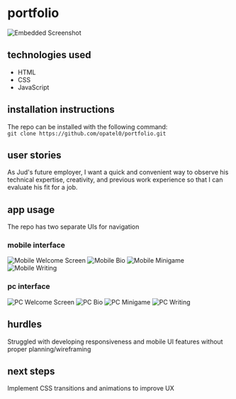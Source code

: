 # portfolio
![Embedded Screenshot](./images/scrnshot.png)

## technologies used
<ul>
<li>HTML</li>
<li>CSS</li>
<li>JavaScript</li>
</ul>

## installation instructions
The repo can be installed with the following command:  
`git clone https://github.com/opatel0/portfolio.git`

## user stories
As Jud's future employer, I want a quick and convenient way to observe his technical expertise, creativity, and previous work experience so that I can evaluate his fit for a job.

## app usage
The repo has two separate UIs for navigation

### mobile interface
![Mobile Welcome Screen](./images/mobile_welcome.png)
![Mobile Bio](./images/mobile_bio.png)
![Mobile Minigame](./images/mobile_minigame.png)
![Mobile Writing](./images/mobile_writing.png)
### pc interface
![PC Welcome Screen](./pc_welcome/image.png)
![PC Bio](./images/pc_bio.png)
![PC Minigame](./images/pc_minigame.png)
![PC Writing](./images/pc_writing.png)

## hurdles
Struggled with developing responsiveness and mobile UI features without proper planning/wireframing

## next steps
Implement CSS transitions and animations to improve UX
